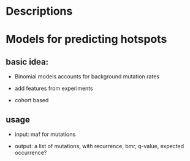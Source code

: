 Descriptions
================

Models for predicting hotspots
==============================

basic idea:
-----------

-   Binomial models accounts for background mutation rates

-   add features from experiments

-   cohort based

usage
-----

-   input: maf for mutations

-   output: a list of mutations, with recurrence, bmr, q-value, expected occurrence?
